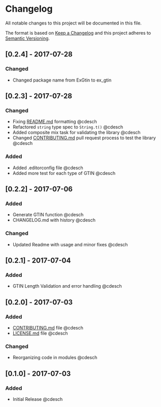 # Changelog
All notable changes to this project will be documented in this file.

The format is based on [Keep a Changelog](http://keepachangelog.com/en/1.0.0/)
and this project adheres to [Semantic Versioning](http://semver.org/spec/v2.0.0.html).

## [0.2.4] - 2017-07-28
### Changed
- Changed package name from ExGtin to ex_gtin

## [0.2.3] - 2017-07-28
### Changed
- Fixing [README.md](README.md) formatting @cdesch
- Refactored `string` type spec to `String.t()` @cdesch
- Added composite mix task for validating the library @cdesch
- Changed [CONTRIBUTING.md](CONTRIBUTING.md) pull request process to test the library @cdesch

### Added
- Added .editorconfig file @cdesch
- Added more test for each type of GTIN @cdesch

## [0.2.2] - 2017-07-06
### Added
- Generate GTIN function @cdesch
- CHANGELOG.md with history @cdesch

### Changed
- Updated Readme with usage and minor fixes @cdesch

## [0.2.1] - 2017-07-04
### Added
- GTIN Length Validation and error handling @cdesch

## [0.2.0] - 2017-07-03
### Added
- [CONTRIBUTING.md](CONTRIBUTING.md) file @cdesch
- [LICENSE.md](LICENSE.md) file @cdesch

### Changed
- Reorganizing code in modules @cdesch

## [0.1.0] - 2017-07-03
### Added
- Initial Release @cdesch

